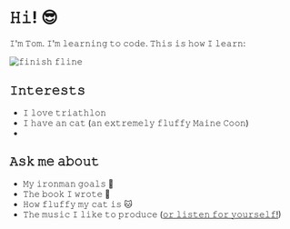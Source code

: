 # 𝙷𝚒! 😎
𝙸'𝚖 𝚃𝚘𝚖. 𝙸'𝚖 𝚕𝚎𝚊𝚛𝚗𝚒𝚗𝚐 𝚝𝚘 𝚌𝚘𝚍𝚎. 𝚃𝚑𝚒𝚜 𝚒𝚜 𝚑𝚘𝚠 𝙸 𝚕𝚎𝚊𝚛𝚗:

![𝚏𝚒𝚗𝚒𝚜𝚑 𝚏𝚕𝚒𝚗𝚎](𝚑𝚝𝚝𝚙𝚜://𝚐𝚒𝚝𝚑𝚞𝚋.𝚌𝚘𝚖/𝙲𝚑𝚎𝚌𝚔𝚎𝚛𝚜𝚁𝚃/𝙲𝚑𝚎𝚌𝚔𝚎𝚛𝚜𝚁𝚃/𝚋𝚕𝚘𝚋/𝚖𝚊𝚒𝚗/𝚐𝚒𝚙𝚑𝚢.𝚐𝚒𝚏)

## 𝙸𝚗𝚝𝚎𝚛𝚎𝚜𝚝𝚜
- 𝙸 𝚕𝚘𝚟𝚎 𝚝𝚛𝚒𝚊𝚝𝚑𝚕𝚘𝚗
- 𝙸 𝚑𝚊𝚟𝚎 𝚊𝚗 𝚌𝚊𝚝 (𝚊𝚗 𝚎𝚡𝚝𝚛𝚎𝚖𝚎𝚕𝚢 𝚏𝚕𝚞𝚏𝚏𝚢 𝙼𝚊𝚒𝚗𝚎 𝙲𝚘𝚘𝚗)
- 

## 𝙰𝚜𝚔 𝚖𝚎 𝚊𝚋𝚘𝚞𝚝
- 𝙼𝚢 𝚒𝚛𝚘𝚗𝚖𝚊𝚗 𝚐𝚘𝚊𝚕𝚜 🏁
- 𝚃𝚑𝚎 𝚋𝚘𝚘𝚔 𝙸 𝚠𝚛𝚘𝚝𝚎 📗
- 𝙷𝚘𝚠 𝚏𝚕𝚞𝚏𝚏𝚢 𝚖𝚢 𝚌𝚊𝚝 𝚒𝚜 🐱
- 𝚃𝚑𝚎 𝚖𝚞𝚜𝚒𝚌 𝙸 𝚕𝚒𝚔𝚎 𝚝𝚘 𝚙𝚛𝚘𝚍𝚞𝚌𝚎 ([𝚘𝚛 𝚕𝚒𝚜𝚝𝚎𝚗 𝚏𝚘𝚛 𝚢𝚘𝚞𝚛𝚜𝚎𝚕𝚏!](𝚑𝚝𝚝𝚙𝚜://𝚜𝚘𝚞𝚗𝚍𝚌𝚕𝚘𝚞𝚍.𝚌𝚘𝚖/𝚌𝚑𝚌𝚔𝚛𝚜))
